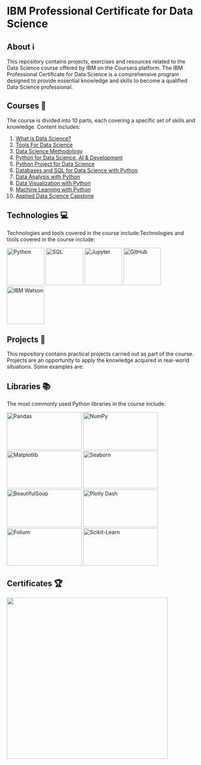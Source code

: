 # IBM Professional Certificate for Data Science

## About :information_source:

This repository contains projects, exercises and resources related to the Data Science course offered by IBM on the Coursera platform. The IBM Professional Certificate for Data Science is a comprehensive program designed to provide essential knowledge and skills to become a qualified Data Science professional.

## Courses :notebook:

The course is divided into 10 parts, each covering a specific set of skills and knowledge. Content includes:

1. [What is Data Science?](https://github.com/elaragao/IBM_Data_Science_Professional_Certificade/tree/main/01%20-%20What%20is%20Data%20Science%3F)
2. [Tools For Data Science](https://github.com/elaragao/IBM_Data_Science_Professional_Certificade/tree/main/02%20-%20Tools%20For%20Data%20Science)
3. [Data Science Methodology](https://github.com/elaragao/IBM_Data_Science_Professional_Certificade/tree/main/03%20-%20Data%20Science%20Methodology)
4. [Python for Data Science, AI & Development](https://github.com/elaragao/IBM_Data_Science_Professional_Certificade/tree/main/04%20-%20Python%20for%20Data%20Science%2C%20AI%20%26%20Development)
5. [Python Project for Data Science](https://github.com/elaragao/IBM_Data_Science_Professional_Certificade/tree/main/05%20-%20Python%20Project%20for%20Data%20Science)
6. [Databases and SQL for Data Science with Python](https://github.com/elaragao/IBM_Data_Science_Professional_Certificade/tree/main/06%20-%20Databases%20and%20SQL%20for%20Data%20Science%20with%20Python)
7. [Data Analysis with Python](https://github.com/elaragao/IBM_Data_Science_Professional_Certificade/tree/main/07%20-%20Data%20Analysis%20with%20Python)
8. [Data Visualization with Python](https://github.com/elaragao/IBM_Data_Science_Professional_Certificade/tree/main/08%20-%20Data%20Visualization%20with%20Python)
9. [Machine Learning with Python](https://github.com/elaragao/IBM_Data_Science_Professional_Certificade/tree/main/09%20-%20Machine%20Learning%20with%20Python)
10. [Applied Data Science Capstone](https://github.com/elaragao/IBM_Data_Science_Professional_Certificade/tree/main/10%20-%20Applied%20Data%20Science%20Capstone)



## Technologies :computer:

Technologies and tools covered in the course include:Technologies and tools covered in the course include:

<img src="https://encrypted-tbn0.gstatic.com/images?q=tbn:ANd9GcQAfbG2qFSS5c9d7PKn3OjRC6CE6vJzlwyyI5vl75GN2g&s" alt="Python" width="100" height="100"> <img src="https://encrypted-tbn0.gstatic.com/images?q=tbn:ANd9GcR7ZPs68Ks7hU9ZNrhXDZTJn0MPIYx5xzedLUkAE8lBFw&s" alt="SQL" width="100" height="100"> <img src="https://encrypted-tbn0.gstatic.com/images?q=tbn:ANd9GcTHaO5g8_mh_xgAnllAs8G9enGRsVDb0KVEwbqTUI-a5w&s" alt="Jupyter" width="100" height="100"> <img src="https://encrypted-tbn0.gstatic.com/images?q=tbn:ANd9GcSS4UJP8NHuKjQ34J-SqrUsOkUn4LgI4TQwFA3vAtqkvw&s" alt="GitHub" width="100" height="100"> <img src="https://encrypted-tbn0.gstatic.com/images?q=tbn:ANd9GcQx9jUya8X_OruBX8M0uEU9ieZTvsOt43bZWu1t1aFWQw&s" alt="IBM Watson" width="100" height="100">


 




## Projects :open_file_folder:

This repository contains practical projects carried out as part of the course. Projects are an opportunity to apply the knowledge acquired in real-world situations. Some examples are:

## Libraries :books:

The most commonly used Python libraries in the course include:


<img src="https://encrypted-tbn0.gstatic.com/images?q=tbn:ANd9GcQ1qMq4y3qIh36V9cyIJuguZr89yZKi7f7Wj5spAPHw2w&s" alt="Pandas" width="200" height="100"> <img src="https://encrypted-tbn0.gstatic.com/images?q=tbn:ANd9GcSH9SVEHRKBwkUd4lBul8wKdhbSCa5HEZ84wFWYu2ubMw&s" alt="NumPy" width="200" height="100"> <img src="https://camo.githubusercontent.com/55a55cebad6360bda8bca520c61e0e195dc7ee413bf9982f1ba86cab496f2388/68747470733a2f2f6d6174706c6f746c69622e6f72672f5f7374617469632f6c6f676f322e737667" alt="Matplotlib" width="200" height="100"> <img src="https://pypi-camo.freetls.fastly.net/189c5d99fbda79b2218f2d4a4fe29415d32c8d8a/68747470733a2f2f7261772e67697468756275736572636f6e74656e742e636f6d2f6d7761736b6f6d2f736561626f726e2f6d61737465722f646f632f5f7374617469632f6c6f676f2d776964652d6c6967687462672e737667" alt="Seaborn" width="200" height="100"> <img src="https://miro.medium.com/v2/resize:fit:1045/1*jN3vLj7R8m9BEpOJuMJT-w.png" alt="BeautifulSoup" width="200" height="100"> <img src="https://miro.medium.com/v2/resize:fit:1200/1*TFyuPnhE9tGKJ7FmJkUnDA.png" alt="Plotly Dash" width="200" height="100"> <img src="https://miro.medium.com/v2/resize:fit:1400/0*XuBHZzSmxp8sKmHC.png" alt="Folium" width="200" height="100"> <img src="https://upload.wikimedia.org/wikipedia/commons/thumb/0/05/Scikit_learn_logo_small.svg/1200px-Scikit_learn_logo_small.svg.png" alt="Scikit-Learn" width="200" height="100">



## Certificates :trophy:
<a href="https://s3.amazonaws.com/coursera_assets/meta_images/generated/CERTIFICATE_LANDING_PAGE/CERTIFICATE_LANDING_PAGE~L3563BQAHTY2/CERTIFICATE_LANDING_PAGE~L3563BQAHTY2.jpeg"><img src="https://s3.amazonaws.com/coursera_assets/meta_images/generated/CERTIFICATE_LANDING_PAGE/CERTIFICATE_LANDING_PAGE~L3563BQAHTY2/CERTIFICATE_LANDING_PAGE~L3563BQAHTY2.jpeg" height="430"></a>

